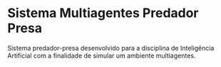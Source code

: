 # Sistema Multiagentes Predador Presa
Sistema predador-presa desenvolvido para a disciplina de Inteligência Artificial com a finalidade de simular um ambiente multiagentes.